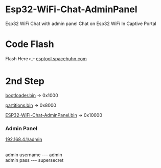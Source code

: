 # Esp32-WiFi-Chat-AdminPanel
Esp32 WiFi Chat with admin panel
Chat on Esp32 WiFi In Captive Portal

# Code Flash
Flash Here 👉  <a href="https://esptool.spacehuhn.com">esptool.spacehuhn.com</a>
# 2nd Step
<a href="https://github.com/esp32king/Esp32-WiFi-Chat-AdminPanel/raw/refs/heads/main/bootloader.bin">bootloader.bin</a> → 0x1000

<a href="https://github.com/esp32king/Esp32-WiFi-Chat-AdminPanel/raw/refs/heads/main/bootloader.bin">partitions.bin</a> → 0x8000

<a href="https://github.com/esp32king/Esp32-WiFi-Chat-AdminPanel/raw/refs/heads/main/Esp32-WiFi-Chat-AdminPanle.bin">ESP32-WiFi-Chat-AdminPanel.bin</a> → 0x10000

### Admin Panel
 <a href="http://192.168.4.1/admin/">192.168.4.1/admin</a>
 
 <br>admin username ---  admin </br>
 admin pass     ---  supersecret

